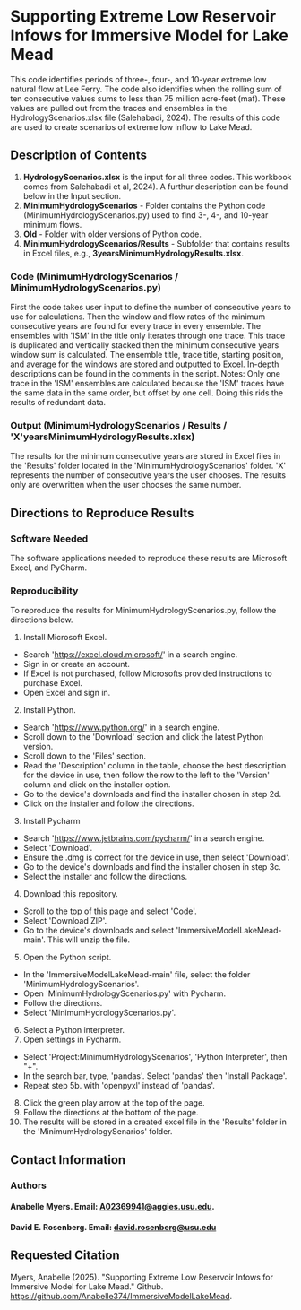# Supporting Extreme Low Reservoir Infows for Immersive Model for Lake Mead
This code identifies periods of three-, four-, and 10-year extreme low natural flow at Lee Ferry. 
The code also identifies when the rolling sum of ten consecutive values sums to less than 75 million acre-feet (maf).
These values are pulled out from the traces and ensembles in the HydrologyScenarios.xlsx file (Salehabadi, 2024).
The results of this code are used to create scenarios of extreme low inflow to Lake Mead.

## Description of Contents
1. **HydrologyScenarios.xlsx** is the input for all three codes. This workbook comes from Salehabadi et al, 2024). A furthur description can be found below in the Input section.
1. **MinimumHydrologyScenarios** - Folder  contains the Python code (MinimumHydrologyScenarios.py) used to find 3-, 4-, and 10-year minimum flows.
1. **Old** - Folder with older versions of Python code.
1. **MinimumHydrologyScenarios/Results** - Subfolder that contains results in Excel files, e.g., **3yearsMinimumHydrologyResults.xlsx**.

### Code (MinimumHydrologyScenarios / MinimumHydrologyScenarios.py)
First the code takes user input to define the number of consecutive years to use for calculations. Then the window and flow rates of the minimum consecutive years are found for every trace in every ensemble. The ensembles with 'ISM' in the title only iterates through one trace. This trace is duplicated and vertically stacked then the minimum consecutive years window sum is calculated. The ensemble title, trace title, starting position, and average for the windows are stored and outputted to Excel. In-depth descriptions can be found in the comments in the script.
Notes: Only one trace in the 'ISM' ensembles are calculated because the 'ISM' traces have the same data in the same order, but offset by one cell. Doing this rids the results of redundant data. 

### Output (MinimumHydrologyScenarios / Results / 'X'yearsMinimumHydrologyResults.xlsx)
The results for the minimum consecutive years are stored in Excel files in the 'Results' folder located in the 'MinimumHydrologyScenarios' folder. 'X' represents the number of consecutive years the user chooses. The results only are overwritten when the user chooses the same number.

## Directions to Reproduce Results
### Software Needed
The software applications needed to reproduce these results are Microsoft Excel, and PyCharm.
### Reproducibility
To reproduce the results for MinimumHydrologyScenarios.py, follow the directions below.
1. Install Microsoft Excel.
- Search 'https://excel.cloud.microsoft/' in a search engine.
- Sign in or create an account.
- If Excel is not purchased, follow Microsofts provided instructions to purchase Excel.
- Open Excel and sign in.
2. Install Python.
- Search 'https://www.python.org/' in a search engine.
- Scroll down to the 'Download' section and click the latest Python version.
- Scroll down to the 'Files' section.
- Read the 'Description' column in the table, choose the best description for the device in use, then follow the row to the left to the 'Version' column and click on the installer option.
- Go to the device's downloads and find the installer chosen in step 2d.
- Click on the installer and follow the directions.
3. Install Pycharm
- Search 'https://www.jetbrains.com/pycharm/' in a search engine.
- Select 'Download'.
- Ensure the .dmg is correct for the device in use, then select 'Download'.
- Go to the device's downloads and find the installer chosen in step 3c.
- Select the installer and follow the directions.
4. Download this repository.
- Scroll to the top of this page and select 'Code'.
- Select 'Download ZIP'.
- Go to the device's downloads and select 'ImmersiveModelLakeMead-main'. This will unzip the file.
5. Open the Python script.
- In the 'ImmersiveModelLakeMead-main' file, select the folder 'MinimumHydrologyScenarios'.
- Open 'MinimumHydrologyScenarios.py' with Pycharm.
- Follow the directions.
- Select 'MinimumHydrologyScenarios.py'.
6. Select a Python interpreter.
7. Open settings in Pycharm.
- Select 'Project:MinimumHydrologyScenarios', 'Python Interpreter', then "+".
- In the search bar, type, 'pandas'. Select 'pandas' then 'Install Package'.
- Repeat step 5b. with 'openpyxl' instead of 'pandas'.
8. Click the green play arrow at the top of the page.
9. Follow the directions at the bottom of the page.
10. The results will be stored in a created excel file in the 'Results' folder in the 'MinimumHydrologySenarios' folder.

## Contact Information
### Authors
#### Anabelle Myers. Email: A02369941@aggies.usu.edu.
#### David E. Rosenberg. Email: david.rosenberg@usu.edu

## Requested Citation
Myers, Anabelle (2025). "Supporting Extreme Low Reservoir Infows for Immersive Model for Lake Mead." Github. https://github.com/Anabelle374/ImmersiveModelLakeMead.

